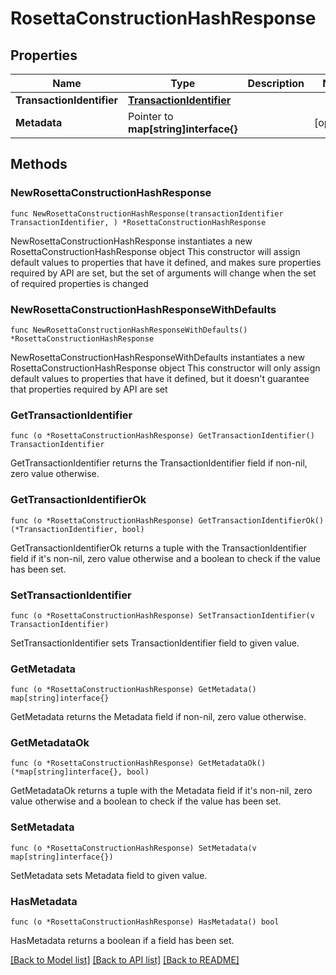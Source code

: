 # RosettaConstructionHashResponse

## Properties

Name | Type | Description | Notes
------------ | ------------- | ------------- | -------------
**TransactionIdentifier** | [**TransactionIdentifier**](TransactionIdentifier.md) |  | 
**Metadata** | Pointer to **map[string]interface{}** |  | [optional] 

## Methods

### NewRosettaConstructionHashResponse

`func NewRosettaConstructionHashResponse(transactionIdentifier TransactionIdentifier, ) *RosettaConstructionHashResponse`

NewRosettaConstructionHashResponse instantiates a new RosettaConstructionHashResponse object
This constructor will assign default values to properties that have it defined,
and makes sure properties required by API are set, but the set of arguments
will change when the set of required properties is changed

### NewRosettaConstructionHashResponseWithDefaults

`func NewRosettaConstructionHashResponseWithDefaults() *RosettaConstructionHashResponse`

NewRosettaConstructionHashResponseWithDefaults instantiates a new RosettaConstructionHashResponse object
This constructor will only assign default values to properties that have it defined,
but it doesn't guarantee that properties required by API are set

### GetTransactionIdentifier

`func (o *RosettaConstructionHashResponse) GetTransactionIdentifier() TransactionIdentifier`

GetTransactionIdentifier returns the TransactionIdentifier field if non-nil, zero value otherwise.

### GetTransactionIdentifierOk

`func (o *RosettaConstructionHashResponse) GetTransactionIdentifierOk() (*TransactionIdentifier, bool)`

GetTransactionIdentifierOk returns a tuple with the TransactionIdentifier field if it's non-nil, zero value otherwise
and a boolean to check if the value has been set.

### SetTransactionIdentifier

`func (o *RosettaConstructionHashResponse) SetTransactionIdentifier(v TransactionIdentifier)`

SetTransactionIdentifier sets TransactionIdentifier field to given value.


### GetMetadata

`func (o *RosettaConstructionHashResponse) GetMetadata() map[string]interface{}`

GetMetadata returns the Metadata field if non-nil, zero value otherwise.

### GetMetadataOk

`func (o *RosettaConstructionHashResponse) GetMetadataOk() (*map[string]interface{}, bool)`

GetMetadataOk returns a tuple with the Metadata field if it's non-nil, zero value otherwise
and a boolean to check if the value has been set.

### SetMetadata

`func (o *RosettaConstructionHashResponse) SetMetadata(v map[string]interface{})`

SetMetadata sets Metadata field to given value.

### HasMetadata

`func (o *RosettaConstructionHashResponse) HasMetadata() bool`

HasMetadata returns a boolean if a field has been set.


[[Back to Model list]](../README.md#documentation-for-models) [[Back to API list]](../README.md#documentation-for-api-endpoints) [[Back to README]](../README.md)


